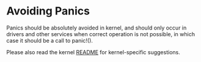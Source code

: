 # Avoiding Panics

Panics should be absolutely avoided in kernel, and should only occur in drivers and other services when correct operation is not possible, in which case it should be a call to panic!().

Please also read the kernel [README](https://gitlab.redox-os.org/redox-os/kernel/-/blob/master/README.md) for kernel-specific suggestions.

